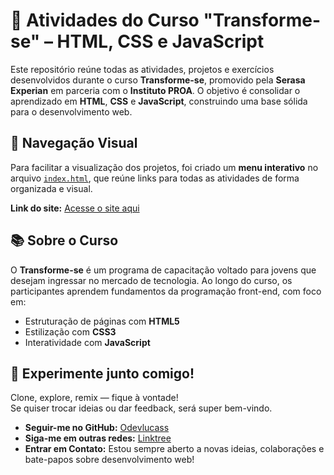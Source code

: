 # 🚀 Atividades do Curso "Transforme-se" – HTML, CSS e JavaScript

Este repositório reúne todas as atividades, projetos e exercícios desenvolvidos durante o curso **Transforme-se**, promovido pela **Serasa Experian** em parceria com o **Instituto PROA**. O objetivo é consolidar o aprendizado em **HTML**, **CSS** e **JavaScript**, construindo uma base sólida para o desenvolvimento web.

## 🧭 Navegação Visual

Para facilitar a visualização dos projetos, foi criado um **menu interativo** no arquivo [`index.html`](./index.html), que reúne links para todas as atividades de forma organizada e visual.

**Link do site:**   [Acesse o site aqui](https://odevlucass.github.io/transforme-se/)

## 📚 Sobre o Curso

O **Transforme-se** é um programa de capacitação voltado para jovens que desejam ingressar no mercado de tecnologia. Ao longo do curso, os participantes aprendem fundamentos da programação front-end, com foco em:

- Estruturação de páginas com **HTML5**
- Estilização com **CSS3**
- Interatividade com **JavaScript**

## 🚀 Experimente junto comigo!

Clone, explore, remix — fique à vontade!  
Se quiser trocar ideias ou dar feedback, será super bem-vindo.

- **Seguir-me no GitHub:** [Odevlucass](https://github.com/odevlucass)
- **Siga-me em outras redes:** [Linktree](https://linktr.ee/odevlucass)
- **Entrar em Contato:** Estou sempre aberto a novas ideias, colaborações e bate-papos sobre desenvolvimento web!